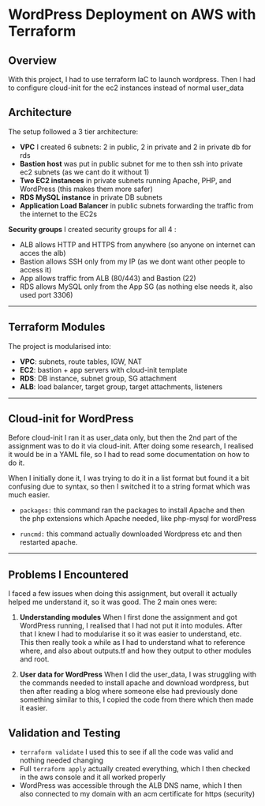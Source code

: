 
# WordPress Deployment on AWS with Terraform 

## Overview

With this project, I had to use terraform IaC to launch wordpress. Then I had to configure cloud-init for the ec2 instances instead of normal user_data

## Architecture 

The setup followed a 3 tier architecture:

* **VPC** I created 6 subnets: 2 in public, 2 in private and 2 in private db for rds
* **Bastion host** was put in public subnet for me to then ssh into private ec2 subnets (as we cant do it without 1)
* **Two EC2 instances** in private subnets running Apache, PHP, and WordPress (this makes them more safer)
* **RDS MySQL instance** in private DB subnets
* **Application Load Balancer** in public subnets forwarding the traffic from the internet to  the EC2s

**Security groups** I created security groups for all 4 :

* ALB allows HTTP and HTTPS from anywhere (so anyone on internet can acces the alb)
* Bastion allows SSH only from my IP (as we dont want other people to access it)
* App allows traffic from ALB (80/443) and Bastion (22) 
* RDS allows MySQL only from the App SG (as nothing else needs it, also used port 3306)

---


## Terraform Modules

The project is modularised into:

* **VPC**: subnets, route tables, IGW, NAT
* **EC2**: bastion + app servers with cloud-init template
* **RDS**: DB instance, subnet group, SG attachment
* **ALB**: load balancer, target group, target attachments, listeners

---

## Cloud-init for WordPress 

Before cloud-init I ran it as user_data only, but then the 2nd part of the assignment was to do it via cloud-init.
After doing some research, I realised it would be in a YAML file, so I had to read some documentation on how to do it.

When I initially done it, I was trying to do it in a list format but found it a bit confusing due to syntax, so then I switched it to a string format which was much easier.

* `packages:` this command ran the packages to install Apache and then the php extensions which Apache needed, like php-mysql for wordPress

* `runcmd:` this command actually downloaded Wordpress etc and then restarted apache.

---

## Problems I Encountered

I faced a few issues when doing this assignment, but overall it actually helped me understand it, so it was good.
The 2 main ones were:

1. **Understanding modules**
When I first done the assignment and got WordPress running, I realised that I had not put it into modules. After that I knew I had to modularise it so it was easier to understand, etc. This then really took a while as I had to understand what to reference where, and also about outputs.tf and how they output to other modules and root.

2. **User data for WordPress**
When I did the user_data, I was struggling with the commands needed to install apache and download wordpress, but then after reading a blog where someone else had previously done something similar to this, I copied the code from there which then made it easier.



## Validation and Testing

* `terraform validate` I used this to see if all the code was valid and nothing needed changing
* Full `terraform apply` actually created everything, which I then checked in the aws console and it all worked properly
* WordPress was accessible through the ALB DNS name, which I then also connected to my domain with an acm certificate for https (security)



